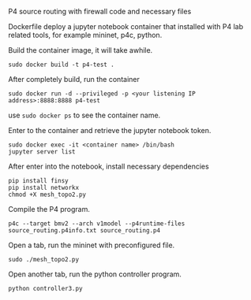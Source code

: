 P4 source routing with firewall code and necessary files

Dockerfile deploy a jupyter notebook container that installed with P4 lab related tools, for example mininet, p4c, python.

Build the container image, it will take awhile.
```
sudo docker build -t p4-test .
```

After completely build, run the container
```
sudo docker run -d --privileged -p <your listening IP address>:8888:8888 p4-test
```
use ```sudo docker ps``` to see the container name.

Enter to the container and retrieve the jupyter notebook token.
```
sudo docker exec -it <container name> /bin/bash
jupyter server list
```

After enter into the notebook, install necessary dependencies
```
pip install finsy
pip install networkx
chmod +X mesh_topo2.py
```

Compile the P4 program.
```
p4c --target bmv2 --arch v1model --p4runtime-files source_routing.p4info.txt source_routing.p4
```

Open a tab, run the mininet with preconfigured file.
```
sudo ./mesh_topo2.py
```

Open another tab, run the python controller program.
```
python controller3.py
```


